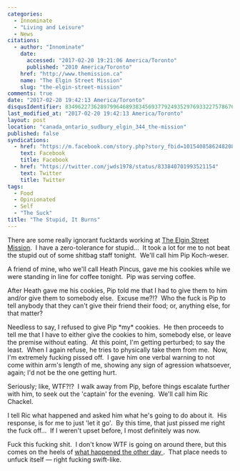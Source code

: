 ```yaml
---
categories:
  - Innominate
  - "Living and Leisure"
  - News
citations:
  - author: "Innominate"
    date:
      accessed: "2017-02-20 19:21:06 America/Toronto"
      published: "2010 America/Toronto"
    href: "http://www.themission.ca"
    name: "The Elgin Street Mission"
    slug: "the-elgin-street-mission"
comments: true
date: "2017-02-20 19:42:13 America/Toronto"
disqusIdentifier: 8349622736289799646893834569377924935297693322757867642559854773967352738553537844875728263437234453
last_modified_at: "2017-02-20 19:42:13 America/Toronto"
layout: post
location: "canada_ontario_sudbury_elgin_344_the-mission"
published: false
syndications:
  - href: "https://m.facebook.com/story.php?story_fbid=10154085862482084&id=719142083"
    text: Facebook
    title: Facebook
  - href: "https://twitter.com/jwds1978/status/833840701993521154"
    text: Twitter
    title: Twitter
tags:
  - Food
  - Opinionated
  - Self
  - "The Suck"
title: "The Stupid, It Burns"
---
```


<!--sse-->
<!--
  ~ NAME «» ALIAS
  ~
  ~ «» Koch-weser, Pip
  ~ Darcy «» Pincus, Heath
  ~ Ron «» Chackel, Ric
  -->
<!--/sse-->
<p>
  There are some really ignorant fucktards working at
  <a href="{{ site.url }}{{ page.url }}#cite-the-elgin-street-mission" rel="me" title="The Elgin Street Mission">The Elgin Street Mission</a>.&nbsp;
  I have a zero-tolerance for stupid&hellip;&nbsp; It took a lot for me to not beat the stupid out of some shitbag staff tonight.&nbsp; We'll call him Pip
  Koch-weser.
</p>
<!-- excerptBreak -->
<p>
  A friend of mine, who we'll call Heath Pincus, gave me his cookies while we were standing in line for coffee tonight.&nbsp; Pip was serving coffee.
</p>
<p>
  After Heath gave me his cookies, Pip told me that I had to give them to him and/or give them to somebody else.&nbsp; Excuse me?!?&nbsp; Who the fuck is Pip to
  tell anybody that they can't give their friend their food; or, anything else, for that matter?
</p>
<p>
  Needless to say, I refused to give Pip *my* cookies.&nbsp; He then proceeds to tell me that I have to either give the cookies to him, somebody else, or leave
  the premise without eating.&nbsp; At this point, I'm getting perturbed; to say the least.&nbsp; When I again refuse, he tries to physically take them from
  me.&nbsp; Now, I'm extremely fucking pissed off.&nbsp; I gave him one verbal warning to not come within arm's length of me, showing any sign of agression
  whatsoever, again; I'd not be the one getting hurt.
</p>
<p>
  Seriously; like, WTF?!?&nbsp; I walk away from Pip, before things escalate further with him, to seek out the 'captain' for the evening.&nbsp; We'll call him
  Ric Chackel.
</p>
<p>
  I tell Ric what happened and asked him what he's going to do about it.&nbsp; His response, is for me to just 'let it go'.&nbsp; By this time, that just pissed
  me right the fuck off&hellip;&nbsp; If I weren't upset before, I most definitely was now.
</p>
<p>
  Fuck this fucking shit.&nbsp; I don't know WTF is going on around there, but this comes on the heels of
  <a href="{{ site.url }}/blog/2017/02/16/accessibility-at-the-elgin-street-mission" rel="me" title="Accessibility at The Elgin Street Mission">
    what happened the other day
  </a>.&nbsp;
  That place needs to unfuck itself &#8212; right fucking swift-like.
</p>
